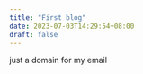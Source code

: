 ```yaml
---
title: "First blog"
date: 2023-07-03T14:29:54+08:00
draft: false
---
```


just a domain for my email
